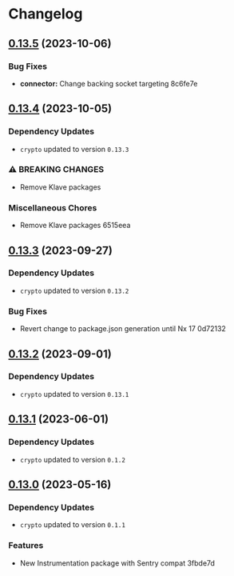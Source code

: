 # Changelog
## [0.13.5](///compare/connector@0.13.4...connector@0.13.5) (2023-10-06)


### Bug Fixes

* **connector:** Change backing socket targeting 8c6fe7e

## [0.13.4](///compare/connector@0.13.3...connector@0.13.4) (2023-10-05)

### Dependency Updates

* `crypto` updated to version `0.13.3`

### ⚠ BREAKING CHANGES

* Remove Klave packages

### Miscellaneous Chores

* Remove Klave packages 6515eea

## [0.13.3](///compare/connector@0.13.2...connector@0.13.3) (2023-09-27)

### Dependency Updates

* `crypto` updated to version `0.13.2`

### Bug Fixes

* Revert change to package.json generation until Nx 17 0d72132

## [0.13.2](///compare/connector@0.13.1...connector@0.13.2) (2023-09-01)

### Dependency Updates

* `crypto` updated to version `0.13.1`
## [0.13.1](///compare/connector@0.13.0...connector@0.13.1) (2023-06-01)

### Dependency Updates

* `crypto` updated to version `0.1.2`
## [0.13.0](///compare/connector@0.12.4...connector@0.13.0) (2023-05-16)

### Dependency Updates

* `crypto` updated to version `0.1.1`

### Features

* New Instrumentation package with Sentry compat 3fbde7d
